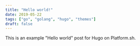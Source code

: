 ```yaml
---
title: "Hello world!"
date: 2019-05-22
tags: ["go", "golang", "hugo", "themes"]
draft: false
---
```


This is an example "Hello world" post for Hugo on Platform.sh. 
